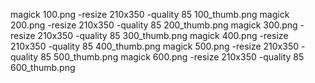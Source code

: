 magick 100.png -resize 210x350 -quality 85 100_thumb.png
magick 200.png -resize 210x350 -quality 85 200_thumb.png
magick 300.png -resize 210x350 -quality 85 300_thumb.png
magick 400.png -resize 210x350 -quality 85 400_thumb.png
magick 500.png -resize 210x350 -quality 85 500_thumb.png
magick 600.png -resize 210x350 -quality 85 600_thumb.png